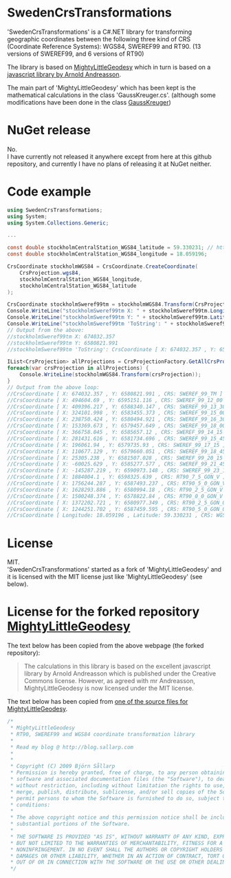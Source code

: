 # SwedenCrsTransformations
'SwedenCrsTransformations' is a C#.NET library for transforming geographic coordinates between the following three kind of CRS (Coordinate Reference Systems): WGS84, SWEREF99 and RT90.
(13 versions of SWEREF99, and 6 versions of RT90)

The library is based on [MightyLittleGeodesy](https://github.com/bjornsallarp/MightyLittleGeodesy/) which in turn is based on a [javascript library by Arnold Andreasson](http://latlong.mellifica.se/).

The main part of 'MightyLittleGeodesy' which has been kept is the mathematical calculations in the class 'GaussKreuger.cs'.
(although some modifications have been done in the class [GaussKreuger](https://github.com/TomasJohansson/sweden_crs_transformations/blob/master_MightyLittleGeodesy/SwedenCrsTransformations/MightyLittleGeodesy/Classes/GaussKreuger.cs))

# NuGet release

No.  
I have currently not released it anywhere except from here at this github repository, and currently I have no plans of releasing it at NuGet neither.  

# Code example
```C#
using SwedenCrsTransformations;
using System;
using System.Collections.Generic;

...

const double stockholmCentralStation_WGS84_latitude = 59.330231; // https://kartor.eniro.se/m/XRCfh
const double stockholmCentralStation_WGS84_longitude = 18.059196;

CrsCoordinate stockholmWGS84 = CrsCoordinate.CreateCoordinate(
    CrsProjection.wgs84,
    stockholmCentralStation_WGS84_longitude,
    stockholmCentralStation_WGS84_latitude
);

CrsCoordinate stockholmSweref99tm = stockholmWGS84.Transform(CrsProjection.sweref_99_tm);
Console.WriteLine("stockholmSweref99tm X: " + stockholmSweref99tm.LongitudeX);
Console.WriteLine("stockholmSweref99tm Y: " + stockholmSweref99tm.LatitudeY);
Console.WriteLine("stockholmSweref99tm 'ToString': " + stockholmSweref99tm.ToString());
// Output from the above:
//stockholmSweref99tm X: 674032.357
//stockholmSweref99tm Y: 6580821.991
//stockholmSweref99tm 'ToString': CrsCoordinate [ X: 674032.357 , Y: 6580821.991 , CRS: SWEREF_99_TM ]

IList<CrsProjection> allProjections = CrsProjectionFactory.GetAllCrsProjections();
foreach(var crsProjection in allProjections) {
    Console.WriteLine(stockholmWGS84.Transform(crsProjection));
}
// Output from the above loop:
//CrsCoordinate [ X: 674032.357 , Y: 6580821.991 , CRS: SWEREF_99_TM ]
//CrsCoordinate [ X: 494604.69 , Y: 6595151.116 , CRS: SWEREF_99_12_00 ]
//CrsCoordinate [ X: 409396.217 , Y: 6588340.147 , CRS: SWEREF_99_13_30 ]
//CrsCoordinate [ X: 324101.998 , Y: 6583455.373 , CRS: SWEREF_99_15_00 ]
//CrsCoordinate [ X: 238750.424 , Y: 6580494.921 , CRS: SWEREF_99_16_30 ]
//CrsCoordinate [ X: 153369.673 , Y: 6579457.649 , CRS: SWEREF_99_18_00 ]
//CrsCoordinate [ X: 366758.045 , Y: 6585657.12 , CRS: SWEREF_99_14_15 ]
//CrsCoordinate [ X: 281431.616 , Y: 6581734.696 , CRS: SWEREF_99_15_45 ]
//CrsCoordinate [ X: 196061.94 , Y: 6579735.93 , CRS: SWEREF_99_17_15 ]
//CrsCoordinate [ X: 110677.129 , Y: 6579660.051 , CRS: SWEREF_99_18_45 ]
//CrsCoordinate [ X: 25305.238 , Y: 6581507.028 , CRS: SWEREF_99_20_15 ]
//CrsCoordinate [ X: -60025.629 , Y: 6585277.577 , CRS: SWEREF_99_21_45 ]
//CrsCoordinate [ X: -145287.219 , Y: 6590973.148 , CRS: SWEREF_99_23_15 ]
//CrsCoordinate [ X: 1884004.1 , Y: 6598325.639 , CRS: RT90_7_5_GON_V ]
//CrsCoordinate [ X: 1756244.287 , Y: 6587493.237 , CRS: RT90_5_0_GON_V ]
//CrsCoordinate [ X: 1628293.886 , Y: 6580994.18 , CRS: RT90_2_5_GON_V ]
//CrsCoordinate [ X: 1500248.374 , Y: 6578822.84 , CRS: RT90_0_0_GON_V ]
//CrsCoordinate [ X: 1372202.721 , Y: 6580977.349 , CRS: RT90_2_5_GON_O ]
//CrsCoordinate [ X: 1244251.702 , Y: 6587459.595 , CRS: RT90_5_0_GON_O ]
//CrsCoordinate [ Longitude: 18.059196 , Latitude: 59.330231 , CRS: WGS84 ]
```

# License

MIT.   
'SwedenCrsTransformations' started as a fork of 'MightyLittleGeodesy' and it is licensed with the MIT license just like 'MightyLittleGeodesy' (see below).

# License for the forked repository [MightyLittleGeodesy](https://github.com/bjornsallarp/MightyLittleGeodesy/)

The text below has been copied from the above webpage (the forked repository):
> The calculations in this library is based on the excellent javascript library by Arnold Andreasson which is published under the Creative Commons license. However, as agreed with mr Andreasson, MightyLittleGeodesy is now licensed under the MIT license.

The text below has been copied from [one of the source files for MightyLittleGeodesy](https://github.com/bjornsallarp/MightyLittleGeodesy/blob/83491fc6e7454f5d90d792610b317eca7a332334/MightyLittleGeodesy/Classes/GaussKreuger.cs).
```C#
/*
 * MightyLittleGeodesy 
 * RT90, SWEREF99 and WGS84 coordinate transformation library
 * 
 * Read my blog @ http://blog.sallarp.com
 * 
 * 
 * Copyright (C) 2009 Björn Sållarp
 * Permission is hereby granted, free of charge, to any person obtaining a copy of this 
 * software and associated documentation files (the "Software"), to deal in the Software 
 * without restriction, including without limitation the rights to use, copy, modify, 
 * merge, publish, distribute, sublicense, and/or sell copies of the Software, and to 
 * permit persons to whom the Software is furnished to do so, subject to the following 
 * conditions:
 * 
 * The above copyright notice and this permission notice shall be included in all copies or 
 * substantial portions of the Software.
 * 
 * THE SOFTWARE IS PROVIDED "AS IS", WITHOUT WARRANTY OF ANY KIND, EXPRESS OR IMPLIED, INCLUDING 
 * BUT NOT LIMITED TO THE WARRANTIES OF MERCHANTABILITY, FITNESS FOR A PARTICULAR PURPOSE AND 
 * NONINFRINGEMENT. IN NO EVENT SHALL THE AUTHORS OR COPYRIGHT HOLDERS BE LIABLE FOR ANY CLAIM, 
 * DAMAGES OR OTHER LIABILITY, WHETHER IN AN ACTION OF CONTRACT, TORT OR OTHERWISE, ARISING FROM, 
 * OUT OF OR IN CONNECTION WITH THE SOFTWARE OR THE USE OR OTHER DEALINGS IN THE SOFTWARE.
 */
 ```